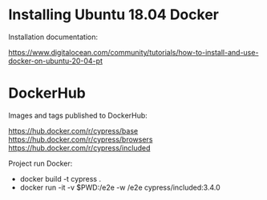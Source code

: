 # Installing Ubuntu 18.04 Docker
 
  Installation documentation:
  
https://www.digitalocean.com/community/tutorials/how-to-install-and-use-docker-on-ubuntu-20-04-pt
 
# DockerHub
 
  Images and tags published to DockerHub:
 
https://hub.docker.com/r/cypress/base
https://hub.docker.com/r/cypress/browsers
https://hub.docker.com/r/cypress/included
 
Project run Docker:
 
* docker build -t cypress .
* docker run -it -v $PWD:/e2e -w /e2e cypress/included:3.4.0